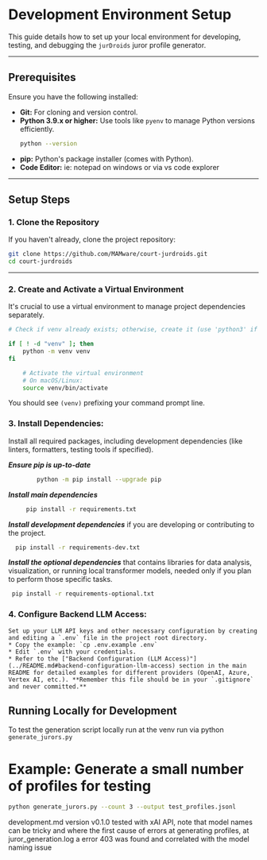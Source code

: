 # Development Environment Setup

This guide details how to set up your local environment for developing, testing, and debugging the `jurDroids` juror profile generator.

---

## Prerequisites

Ensure you have the following installed:

- **Git:** For cloning and version control.
- **Python 3.9.x or higher:** Use tools like `pyenv` to manage Python versions efficiently.
  ```bash
  python --version
  ```
- **pip:** Python's package installer (comes with Python).
- **Code Editor:** ie: notepad on windows or via vs code explorer

---

## Setup Steps

### 1. Clone the Repository
 If you haven't already, clone the project repository:
```bash
git clone https://github.com/MAMware/court-jurdroids.git
cd court-jurdroids
```

---

### 2. Create and Activate a Virtual Environment
 It's crucial to use a virtual environment to manage project dependencies separately.


```bash
# Check if venv already exists; otherwise, create it (use 'python3' if needed)

if [ ! -d "venv" ]; then
    python -m venv venv
fi

    # Activate the virtual environment
    # On macOS/Linux:
    source venv/bin/activate    
```
You should see `(venv)` prefixing your command prompt line.

### 3.  Install Dependencies:
  Install all required packages, including development dependencies (like linters, formatters, testing tools if specified).

   ***Ensure pip is up-to-date***
```bash
        python -m pip install --upgrade pip
```
   ***Install main dependencies***
```bash
     pip install -r requirements.txt
```
   ***Install development dependencies*** if you are developing or contributing to the project. 
  ```bash
    pip install -r requirements-dev.txt
```
   ***Install the optional dependencies*** that contains libraries for data analysis, visualization, or running local transformer models, needed only if you plan to perform those specific tasks.
   ```bash
    pip install -r requirements-optional.txt
```

### 4.  Configure Backend LLM Access:
    Set up your LLM API keys and other necessary configuration by creating and editing a `.env` file in the project root directory.
    * Copy the example: `cp .env.example .env`
    * Edit `.env` with your credentials.
    * Refer to the ["Backend Configuration (LLM Access)"](../README.md#backend-configuration-llm-access) section in the main README for detailed examples for different providers (OpenAI, Azure, Vertex AI, etc.). **Remember this file should be in your `.gitignore` and never committed.**

## Running Locally for Development

To test the generation script locally run at the venv run via python `generate_jurors.py` 

# Example: Generate a small number of profiles for testing
```bash
python generate_jurors.py --count 3 --output test_profiles.jsonl
```

development.md version v0.1.0
tested with xAI API, note that model names can be tricky and where the first cause of errors at generating profiles, at juror_generation.log a error 403 was found and correlated with the model naming issue
